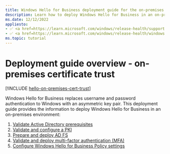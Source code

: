 ```yaml
---
title: Windows Hello for Business deployment guide for the on-premises certificate trust model
description: Learn how to deploy Windows Hello for Business in an on-premises, certificate trust model.
ms.date: 12/12/2022
appliesto: 
- ✅ <a href=https://learn.microsoft.com/windows/release-health/supported-versions-windows-client target=_blank>Windows 10 and later</a>
- ✅ <a href=https://learn.microsoft.com/windows/release-health/windows-server-release-info target=_blank>Windows Server 2016 and later</a>
ms.topic: tutorial
---
```

# Deployment guide overview - on-premises certificate trust

[!INCLUDE [hello-on-premises-cert-trust](./includes/hello-on-premises-cert-trust.md)]

Windows Hello for Business replaces username and password authentication to Windows with an asymmetric key pair. This deployment guide provides the information to deploy Windows Hello for Business in an on-premises environment:

1. [Validate Active Directory prerequisites](hello-cert-trust-validate-ad-prereq.md)
2. [Validate and configure a PKI](hello-cert-trust-validate-pki.md)
3. [Prepare and deploy AD FS](hello-cert-trust-adfs.md)
4. [Validate and deploy multi-factor authentication (MFA)](hello-cert-trust-validate-deploy-mfa.md)
5. [Configure Windows Hello for Business Policy settings](hello-cert-trust-policy-settings.md)